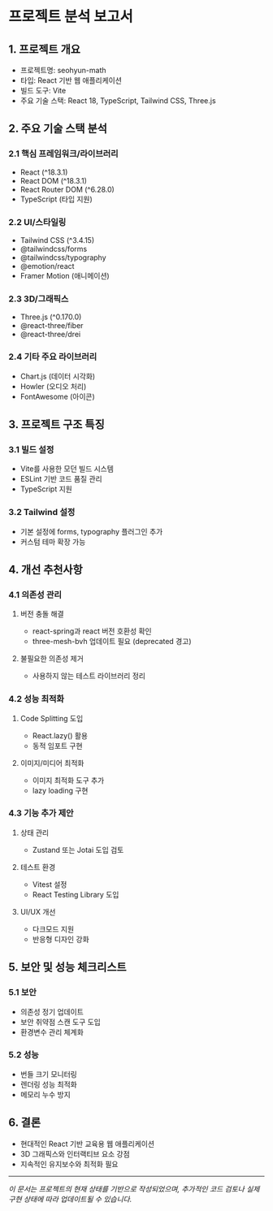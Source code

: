 # 프로젝트 분석 보고서

## 1. 프로젝트 개요
- 프로젝트명: seohyun-math
- 타입: React 기반 웹 애플리케이션
- 빌드 도구: Vite
- 주요 기술 스택: React 18, TypeScript, Tailwind CSS, Three.js

## 2. 주요 기술 스택 분석

### 2.1 핵심 프레임워크/라이브러리
- React (^18.3.1)
- React DOM (^18.3.1)
- React Router DOM (^6.28.0)
- TypeScript (타입 지원)

### 2.2 UI/스타일링
- Tailwind CSS (^3.4.15)
- @tailwindcss/forms
- @tailwindcss/typography
- @emotion/react
- Framer Motion (애니메이션)

### 2.3 3D/그래픽스
- Three.js (^0.170.0)
- @react-three/fiber
- @react-three/drei

### 2.4 기타 주요 라이브러리
- Chart.js (데이터 시각화)
- Howler (오디오 처리)
- FontAwesome (아이콘)

## 3. 프로젝트 구조 특징

### 3.1 빌드 설정
- Vite를 사용한 모던 빌드 시스템
- ESLint 기반 코드 품질 관리
- TypeScript 지원

### 3.2 Tailwind 설정
- 기본 설정에 forms, typography 플러그인 추가
- 커스텀 테마 확장 가능

## 4. 개선 추천사항

### 4.1 의존성 관리
1. 버전 충돌 해결
   - react-spring과 react 버전 호환성 확인
   - three-mesh-bvh 업데이트 필요 (deprecated 경고)

2. 불필요한 의존성 제거
   - 사용하지 않는 테스트 라이브러리 정리

### 4.2 성능 최적화
1. Code Splitting 도입
   - React.lazy() 활용
   - 동적 임포트 구현

2. 이미지/미디어 최적화
   - 이미지 최적화 도구 추가
   - lazy loading 구현

### 4.3 기능 추가 제안
1. 상태 관리
   - Zustand 또는 Jotai 도입 검토

2. 테스트 환경
   - Vitest 설정
   - React Testing Library 도입

3. UI/UX 개선
   - 다크모드 지원
   - 반응형 디자인 강화

## 5. 보안 및 성능 체크리스트

### 5.1 보안
- 의존성 정기 업데이트
- 보안 취약점 스캔 도구 도입
- 환경변수 관리 체계화

### 5.2 성능
- 번들 크기 모니터링
- 렌더링 성능 최적화
- 메모리 누수 방지

## 6. 결론
- 현대적인 React 기반 교육용 웹 애플리케이션
- 3D 그래픽스와 인터랙티브 요소 강점
- 지속적인 유지보수와 최적화 필요

---
*이 문서는 프로젝트의 현재 상태를 기반으로 작성되었으며, 추가적인 코드 검토나 실제 구현 상태에 따라 업데이트될 수 있습니다.* 
